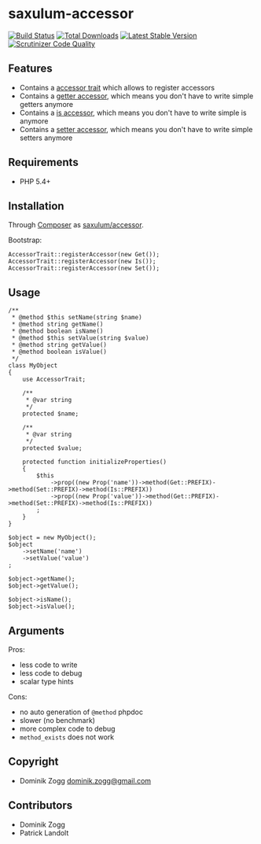 saxulum-accessor
================

[![Build Status](https://api.travis-ci.org/saxulum/saxulum-accessor.png?branch=master)](https://travis-ci.org/saxulum/saxulum-accessor)
[![Total Downloads](https://poser.pugx.org/saxulum/saxulum-accessor/downloads.png)](https://packagist.org/packages/saxulum/saxulum-accessor)
[![Latest Stable Version](https://poser.pugx.org/saxulum/saxulum-accessor/v/stable.png)](https://packagist.org/packages/saxulum/saxulum-accessor)
[![Scrutinizer Code Quality](https://scrutinizer-ci.com/g/saxulum/saxulum-accessor/badges/quality-score.png?b=master)](https://scrutinizer-ci.com/g/saxulum/saxulum-accessor/?branch=master)

Features
--------

 * Contains a [accessor trait][1] which allows to register accessors
 * Contains a [getter accessor][2], which means you don't have to write simple getters anymore
 * Contains a [is accessor][3], which means you don't have to write simple is anymore
 * Contains a [setter accessor][4], which means you don't have to write simple setters anymore


Requirements
------------

 * PHP 5.4+


Installation
------------

Through [Composer](http://getcomposer.org) as [saxulum/accessor][5].

Bootstrap:

``` {.php}
AccessorTrait::registerAccessor(new Get());
AccessorTrait::registerAccessor(new Is());
AccessorTrait::registerAccessor(new Set());
```

Usage
-----

``` {.php}
/**
 * @method $this setName(string $name)
 * @method string getName()
 * @method boolean isName()
 * @method $this setValue(string $value)
 * @method string getValue()
 * @method boolean isValue()
 */
class MyObject
{
    use AccessorTrait;

    /**
     * @var string
     */
    protected $name;

    /**
     * @var string
     */
    protected $value;

    protected function initializeProperties()
    {
        $this
            ->prop((new Prop('name'))->method(Get::PREFIX)->method(Set::PREFIX)->method(Is::PREFIX))
            ->prop((new Prop('value'))->method(Get::PREFIX)->method(Set::PREFIX)->method(Is::PREFIX))
        ;
    }
}

$object = new MyObject();
$object
    ->setName('name')
    ->setValue('value')
;

$object->getName();
$object->getValue();

$object->isName();
$object->isValue();
```


Arguments
---------

Pros:

- less code to write
- less code to debug
- scalar type hints

Cons:

- no auto generation of `@method` phpdoc
- slower (no benchmark)
- more complex code to debug
- `method_exists` does not work


Copyright
---------
* Dominik Zogg <dominik.zogg@gmail.com>


Contributors
------------
* Dominik Zogg
* Patrick Landolt


[1]: https://github.com/saxulum/saxulum-accessor/blob/master/src/Saxulum/Accessor/AccessorTrait.php
[2]: https://github.com/saxulum/saxulum-accessor/blob/master/src/Saxulum/Accessor/Accessors/Get.php
[3]: https://github.com/saxulum/saxulum-accessor/blob/master/src/Saxulum/Accessor/Accessors/Is.php
[4]: https://github.com/saxulum/saxulum-accessor/blob/master/src/Saxulum/Accessor/Accessors/Set.php
[5]: https://github.com/saxulum/saxulum-accessor
